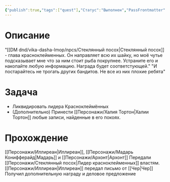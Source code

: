 ```yaml
---
{"publish":true,"tags":["quest"],"Статус":"Выполнен","PassFrontmatter":true,"created":"2025-04-02T15:11:49.671+03:00","updated":"2025-04-02T15:25:27.716+03:00"}
---
```


# Описание
"[[DM dnd/vika-dasha-lmop/npcs/Стеклянный посох\|Стеклянный посох]] - глава красноклейменных. Он направляет всю их шайку, но моё чутье подсказывает мне что за ним стоит рыба покрупнее. Устраните его и накопайте любую информацию. Награда будет соответстующей."
"И постарайтесь не трогать других бандитов. Не все из них плохие ребята"
# Задача

- Ликвидировать лидера Красноклеймённых
-  (Дополнительно) Принести [[Персонажи/Халия Тортон\|Халии Тортон]] любые записи, найденные в его покоях. 

# Прохождение

[[Персонажи/Иллиреан\|Иллиреан]], [[Персонажи/Мадарь Конифферайд\|Мадарь]] и [[Персонажи/Архонт\|Архонт]] Передали  [[Персонажи/Стеклянный посох\|Лидер красноклейменных]] властям. [[Персонажи/Иллиреан\|Иллиреан]] передал письмо от [[Чер\|Чер]] Получил дополнительную награду и деловое предложение
